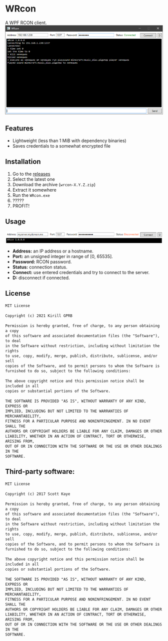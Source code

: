 # WRcon
A WPF RCON client.  
![](media/screenshot01.png)
## Features
* Lightweight (less than 1 MiB with dependency binaries)
* Saves credentials to a somewhat encrypted file
## Installation
1. Go to the [releases](https://github.com/undnull/wrcon/releases)
2. Select the latest one
3. Download the archive (`wrcon-X.Y.Z.zip`)
4. Extract it somewhere
5. Run the `WRcon.exe`
6. ?????
7. PROFIT!
## Usage
![](media/readme01.png)
* **Address:** an IP address or a hostname.
* **Port:** an unsigned integer in range of [0, 65535].
* **Password:** RCON password.
* **Status:** connection status.
* **Connect:** use entered credentials and try to connect to the server.
* **D:** disconnect if connected.
## License
```
MIT License

Copyright (c) 2021 Kirill GPRB

Permission is hereby granted, free of charge, to any person obtaining a copy
of this software and associated documentation files (the "Software"), to deal
in the Software without restriction, including without limitation the rights
to use, copy, modify, merge, publish, distribute, sublicense, and/or sell
copies of the Software, and to permit persons to whom the Software is
furnished to do so, subject to the following conditions:

The above copyright notice and this permission notice shall be included in all
copies or substantial portions of the Software.

THE SOFTWARE IS PROVIDED "AS IS", WITHOUT WARRANTY OF ANY KIND, EXPRESS OR
IMPLIED, INCLUDING BUT NOT LIMITED TO THE WARRANTIES OF MERCHANTABILITY,
FITNESS FOR A PARTICULAR PURPOSE AND NONINFRINGEMENT. IN NO EVENT SHALL THE
AUTHORS OR COPYRIGHT HOLDERS BE LIABLE FOR ANY CLAIM, DAMAGES OR OTHER
LIABILITY, WHETHER IN AN ACTION OF CONTRACT, TORT OR OTHERWISE, ARISING FROM,
OUT OF OR IN CONNECTION WITH THE SOFTWARE OR THE USE OR OTHER DEALINGS IN THE
SOFTWARE.
```
## Third-party software:
```
MIT License

Copyright (c) 2017 Scott Kaye

Permission is hereby granted, free of charge, to any person obtaining a copy
of this software and associated documentation files (the "Software"), to deal
in the Software without restriction, including without limitation the rights
to use, copy, modify, merge, publish, distribute, sublicense, and/or sell
copies of the Software, and to permit persons to whom the Software is
furnished to do so, subject to the following conditions:

The above copyright notice and this permission notice shall be included in all
copies or substantial portions of the Software.

THE SOFTWARE IS PROVIDED "AS IS", WITHOUT WARRANTY OF ANY KIND, EXPRESS OR
IMPLIED, INCLUDING BUT NOT LIMITED TO THE WARRANTIES OF MERCHANTABILITY,
FITNESS FOR A PARTICULAR PURPOSE AND NONINFRINGEMENT. IN NO EVENT SHALL THE
AUTHORS OR COPYRIGHT HOLDERS BE LIABLE FOR ANY CLAIM, DAMAGES OR OTHER
LIABILITY, WHETHER IN AN ACTION OF CONTRACT, TORT OR OTHERWISE, ARISING FROM,
OUT OF OR IN CONNECTION WITH THE SOFTWARE OR THE USE OR OTHER DEALINGS IN THE
SOFTWARE.
```
